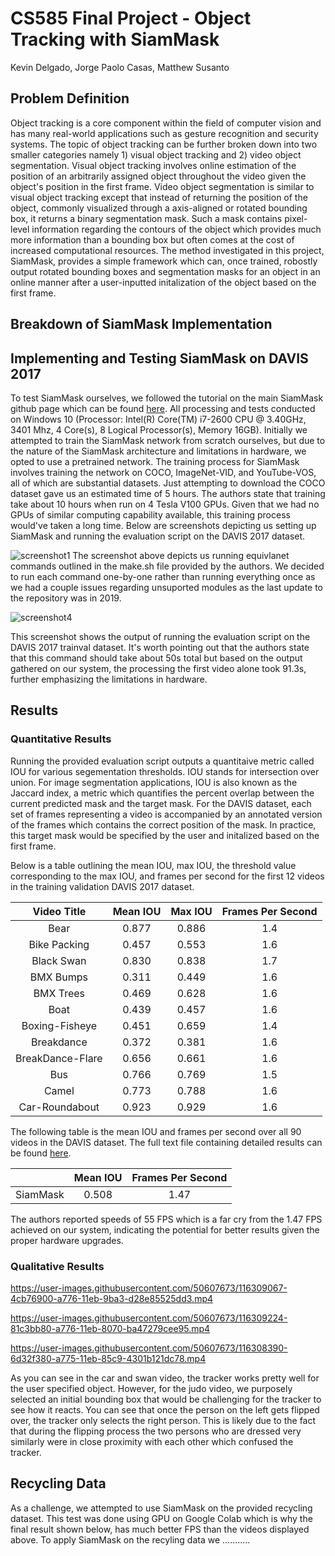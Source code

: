# CS585 Final Project - Object Tracking with SiamMask
Kevin Delgado, Jorge Paolo Casas, Matthew Susanto

## Problem Definition

Object tracking is a core component within the field of computer vision and has many real-world applications such as gesture recognition and security systems. The topic of object tracking can be further broken down into two smaller categories namely 1) visual object tracking and 2) video object segmentation. Visual object tracking involves online estimation of the position of an arbitrarily assigned object throughout the video given the object's position in the first frame. Video object segmentation is similar to visual object tracking except that instead of returning the position of the object, commonly visualized through a axis-aligned or rotated bounding box, it returns a binary segmentation mask. Such a mask contains pixel-level information regarding the contours of the object which provides much more information than a bounding box but often comes at the cost of increased computational resources. The method investigated in this project, SiamMask, provides a simple framework which can, once trained, robostly output rotated bounding boxes and segmentation masks for an object in an online manner after a user-inputted initalization of the object based on the first frame.

## Breakdown of SiamMask Implementation


## Implementing and Testing SiamMask on DAVIS 2017

To test SiamMask ourselves, we followed the tutorial on the main SiamMask github page which can be found [here](https://github.com/foolwood/SiamMask). All processing and tests conducted on Windows 10 (Processor: Intel(R) Core(TM) i7-2600 CPU @ 3.40GHz, 3401 Mhz, 4 Core(s), 8 Logical Processor(s), Memory 16GB). Initially we attempted to train the SiamMask network from scratch ourselves, but due to the nature of the SiamMask architecture and limitations in hardware, we opted to use a pretrained network. The training process for SiamMask involves training the network on COCO, ImageNet-VID, and YouTube-VOS, all of which are substantial datasets. Just attempting to download the COCO dataset gave us an estimated time of 5 hours. The authors state that training take about 10 hours when run on 4 Tesla V100 GPUs. Given that we had no GPUs of similar computing capability available, this training process would've taken a long time. Below are screenshots depicting us setting up SiamMask and running the evaluation script on the DAVIS 2017 dataset.

![screenshot1](https://user-images.githubusercontent.com/50607673/116298004-eaf10200-a769-11eb-8fd9-b508056426ad.png)
The screenshot above depicts us running equivlanet commands outlined in the make.sh file provided by the authors. We decided to run each command one-by-one rather than running everything once as we had a couple issues regarding unsuported modules as the last update to the repository was in 2019.

![screenshot4](https://user-images.githubusercontent.com/50607673/116301863-81bfbd80-a76e-11eb-8e39-3084a08889cb.png)

This screenshot shows the output of running the evaluation script on the DAVIS 2017 trainval dataset. It's worth pointing out that the authors state that this command should take about 50s total but based on the output gathered on our system, the processing the first video alone took 91.3s, further emphasizing the limitations in hardware. 
## Results

### Quantitative Results
Running the provided evaluation script outputs a quantitaive metric called IOU for various segementation thresholds. IOU stands for intersection over union. For image segmentation applications, IOU is also known as  the Jaccard index, a metric which quantifies the percent overlap between the current predicted mask and the target mask. For the DAVIS dataset, each set of frames representing a video is accompanied by an annotated version of the frames which contains the correct position of the mask. In practice, this target mask would be specified by the user and initalized based on the first frame. 

Below is a table outlining the mean IOU, max IOU, the threshold value corresponding to the max IOU, and frames per second for the first 12 videos in the training validation DAVIS 2017 dataset.

| Video Title      | Mean IOU        | Max IOU     | Frames Per Second |
| :----:           |   :----:    |     :----:  |      :----:    |
| Bear             | 0.877       | 0.886       |      1.4     |
| Bike Packing     | 0.457       | 0.553    |      1.6   |
| Black Swan       | 0.830       | 0.838 |     1.7    |
| BMX Bumps        | 0.311       | 0.449   |     1.6    |
| BMX Trees        | 0.469       | 0.628 |      1.6   |
| Boat             | 0.439       | 0.457    |      1.6    |
| Boxing-Fisheye   | 0.451       | 0.659 |      1.4    |
| Breakdance       | 0.372       | 0.381   |      1.6    |
| BreakDance-Flare | 0.656       | 0.661 |      1.6   |
| Bus              | 0.766       |0.769   |      1.5    |
| Camel            | 0.773       | 0.788 |      1.6    |
| Car-Roundabout   | 0.923       | 0.929    |      1.6    |

The following table is the mean IOU and frames per second over all 90 videos in the DAVIS dataset. The full text file containing detailed results can be found [here](DAVIS2017_results.txt).

|         | Mean IOU     | Frames Per Second |
| :----:  |   :----: |  :----: |
| SiamMask|  0.508  |     1.47     |

The authors reported speeds of 55 FPS which is a far cry from the 1.47 FPS achieved on our system, indicating the potential for better results given the proper hardware upgrades.
### Qualitative Results

https://user-images.githubusercontent.com/50607673/116309067-4cb76900-a776-11eb-9ba3-d28e85525dd3.mp4

https://user-images.githubusercontent.com/50607673/116309224-81c3bb80-a776-11eb-8070-ba47279cee95.mp4

https://user-images.githubusercontent.com/50607673/116308390-6d32f380-a775-11eb-85c9-4301b121dc78.mp4

As you can see in the car and swan video, the tracker works pretty well for the user specified object. However, for the judo video, we purposely selected an initial bounding box that would be challenging for the tracker to see how it reacts. You can see that once the person on the left gets flipped over, the tracker only selects the right person. This is likely due to the fact that during the flipping process the two persons who are dressed very similarly were in close proximity with each other which confused the tracker. 


## Recycling Data
As a challenge, we attempted to use SiamMask on the provided recycling dataset. This test was done using GPU on Google Colab which is why the final result shown below, has much better FPS than the videos displayed above. To apply SiamMask on the recyling data we ...........
